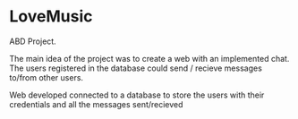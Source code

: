 # LoveMusic
ABD Project.

The main idea of the project was to create a web with an implemented chat. The users registered in the database could send / recieve messages to/from other users.

Web developed connected to a database to store the users with their credentials and all the messages sent/recieved
